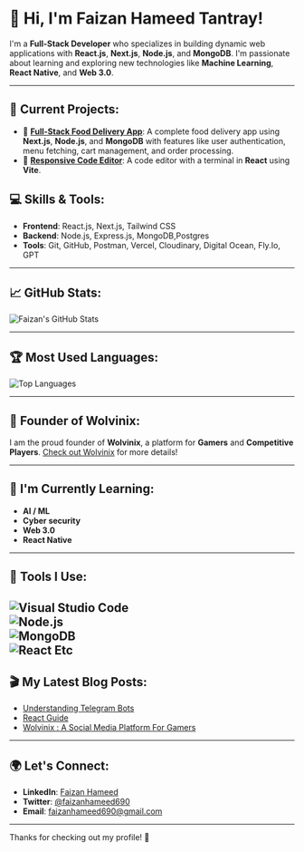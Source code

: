 # 👋 Hi, I'm Faizan Hameed Tantray!

I'm a **Full-Stack Developer** who specializes in building dynamic web applications with **React.js**, **Next.js**, **Node.js**, and **MongoDB**. I'm passionate about learning and exploring new technologies like **Machine Learning**, **React Native**, and **Web 3.0**.

---

## 🔭 Current Projects:
- 🍔 **[Full-Stack Food Delivery App](#)**: A complete food delivery app using **Next.js**, **Node.js**, and **MongoDB** with features like user authentication, menu fetching, cart management, and order processing.  
- 🚀 **[Responsive Code Editor](#)**: A code editor with a terminal in **React** using **Vite**.

## 💻 Skills & Tools:
- **Frontend**: React.js, Next.js, Tailwind CSS
- **Backend**: Node.js, Express.js, MongoDB,Postgres
- **Tools**: Git, GitHub, Postman, Vercel, Cloudinary, Digital Ocean, Fly.Io, GPT

---

## 📈 GitHub Stats:

![Faizan's GitHub Stats](https://github-readme-stats.vercel.app/api?username=faizcasm&show_icons=true&count_private=true&theme=radical&hide_title=true)

---

## 🏆 Most Used Languages:

![Top Languages](https://github-readme-stats.vercel.app/api/top-langs/?username=faizcasm&layout=compact&theme=radical)

---

## 🌟 Founder of **Wolvinix**:
I am the proud founder of **Wolvinix**, a platform for **Gamers** and **Competitive Players**. [Check out Wolvinix](https://wolvinix.com) for more details!

---

## 🌱 I'm Currently Learning:
- **AI / ML**
- **Cyber security**
- **Web 3.0**
- **React Native**

---

## 🔧 Tools I Use:

![Visual Studio Code](https://img.shields.io/badge/VS_Code-007ACC?style=flat&logo=visualstudiocode&logoColor=white)  
![Node.js](https://img.shields.io/badge/Node.js-339933?style=flat&logo=node.js&logoColor=white)  
![MongoDB](https://img.shields.io/badge/MongoDB-47A248?style=flat&logo=mongodb&logoColor=white)  
![React](https://img.shields.io/badge/React-61DAFB?style=flat&logo=react&logoColor=black)
Etc
---

## 🎬 My Latest Blog Posts:

<!-- BLOG-POST-LIST:START -->
- [Understanding Telegram Bots](https://faizcasm.in/blog/dark-web)
- [React Guide](https://faizcasm.in/blog/me)
- [Wolvinix : A Social Media Platform For Gamers](https://faizcasm.in/blog/wolvinix)
<!-- BLOG-POST-LIST:END -->

---

## 🌍 Let's Connect:
- **LinkedIn**: [Faizan Hameed](https://linkedin.com/in/faizan-hameed-tantray)  
- **Twitter**: [@faizanhameed690](https://twitter.com/faizcasm)  
- **Email**: [faizanhameed690@gmail.com](mailto:faizanhameed690@gmail.com)

---

Thanks for checking out my profile! 🚀
